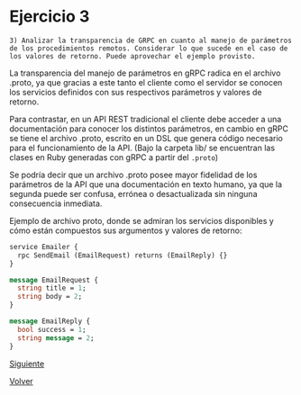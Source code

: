 # Ejercicio 3
```
3) Analizar la transparencia de GRPC en cuanto al manejo de parámetros de los procedimientos remotos. Considerar lo que sucede en el caso de los valores de retorno. Puede aprovechar el ejemplo provisto.
```

La transparencia del manejo de parámetros en gRPC radica en el archivo .proto, ya que gracias a este tanto el cliente como el servidor se conocen los servicios definidos con sus respectivos parámetros y valores de retorno.

Para contrastar, en un API REST tradicional el cliente debe acceder a una documentación para conocer los distintos parámetros, en cambio en gRPC se tiene el archivo .proto, escrito en un DSL que genera código necesario para el funcionamiento de la API. (Bajo la carpeta lib/ se encuentran las clases en Ruby generadas con gRPC a partir del `.proto`)

Se podría decir que un archivo .proto posee mayor fidelidad de los parámetros de la API que una documentación en texto humano, ya que la segunda puede ser confusa, errónea o desactualizada sin ninguna consecuencia inmediata.

Ejemplo de archivo proto, donde se admiran los servicios disponibles y cómo están compuestos sus argumentos y valores de retorno:

```proto
service Emailer {
  rpc SendEmail (EmailRequest) returns (EmailReply) {}
}

message EmailRequest {
  string title = 1;
  string body = 2;
}

message EmailReply {
  bool success = 1;
  string message = 2;
}
```

[Siguiente](ej4_a.md)

[Volver](../../README.md)

